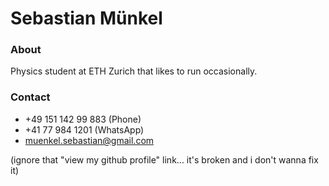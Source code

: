 # Sebastian Münkel

### About

Physics student at ETH Zurich that likes to run occasionally.

### Contact


* +49 151 142 99 883 (Phone)
* +41 77 984 1201 (WhatsApp)
* [muenkel.sebastian@gmail.com](mailto:muenkel.sebastian@gmail.com)

(ignore that "view my github profile" link... it's broken and i don't wanna fix it)
